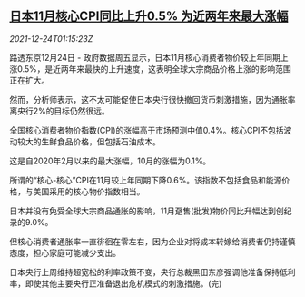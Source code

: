 <!--1640309462000-->
[日本11月核心CPI同比上升0.5% 为近两年来最大涨幅](https://cn.reuters.com/article/japan-nov-cpi-1224-fri-idCNKBS2J301X)
------

<div><i>2021-12-24T01:15:23Z</i></div><p>路透东京12月24日 - 政府数据周五显示，日本11月核心消费者物价较上年同期上涨0.5%，是近两年来最快的上升速度，这表明全球大宗商品价格上涨的影响范围正在扩大。</p><p>然而，分析师表示，这不太可能促使日本央行很快撤回货币刺激措施，因为通胀率离央行2%的目标仍然很远。</p><p>全国核心消费者物价指数(CPI)的涨幅高于市场预测中值0.4%。核心CPI不包括波动较大的生鲜食品价格，但包括石油成本。</p><p>这是自2020年2月以来的最大涨幅，10月的涨幅为0.1%。</p><p>所谓的“核心-核心”CPI在11月较上年同期下降0.6%。该指数不包括食品和能源价格，与美国采用的核心物价指数相当。</p><p>日本并没有免受全球大宗商品通胀的影响，11月趸售(批发)物价同比升幅达到创纪录的9.0%。</p><p>但核心消费者通胀率一直徘徊在零左右，因为企业对将成本转嫁给消费者仍持谨慎态度，担心家庭可能减少支出。</p><p>日本央行上周维持超宽松的利率政策不变，央行总裁黑田东彦强调他准备保持低利率，即使其他主要央行正准备退出危机模式的刺激措施。(完)</p>
